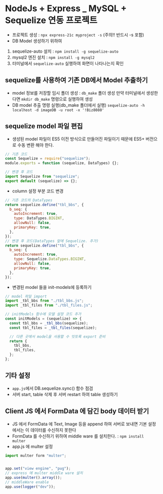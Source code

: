 # NodeJs + Express \_ MySQL + Sequelize 연동 프로젝트

- 프로젝트 생성 : `npx express-21c myproject -s` (주의!! 반드시 -s 포함)
- DB Model 생성하기 위하여

1. sequelize-auto 설치 : `npm install -g sequelize-auto`
2. mysql2 엔진 설치 : `npm install -g mysql2`
3. 터미널에서 `sequelize-auto` 실행하여 화면이 나타나는지 확인

## sequelize를 사용하여 기존 DB에서 Model 추출하기

- model 정보를 저장할 임시 폴더 생성 : `db_make` 폴더 생성
  만약 터미널에서 생성한다면 `mkdir db_make` 명령으로 실행하여 생성
- DB model 추출 명령 실행(db_make 폴더에서 실행)
  `sequelize-auto -h localhost -d imageDB -u root -x '!Biz8080'`

## sequelize model 파일 편집

- 생성된 model 파일이 ES5 이전 방식으로 만들어진 파일이기 때문에 ES5+ 버전으로 수동 변환 해야 한다.

```js
// 기존 코드
const Sequelize = require("sequelize");
module.exports = function (sequelize, DataTypes) {};

// 변경 후 코드
import Sequelize from "sequelize";
export default (sequelize) => {};
```

- column 설정 부분 코드 변경

```js
// 기존 코드의 DataTypes
return sequelize.define("tbl_bbs", {
  b_seq: {
    autoIncrement: true,
    type: DataTypes.BIGINT,
    allowNull: false,
    primaryKey: true,
  },
});
// 변경 후 코드(DataTypes 앞에 Sequelize. 추가)
return sequelize.define("tbl_bbs", {
  b_seq: {
    autoIncrement: true,
    type: Sequelize.DataTypes.BIGINT,
    allowNull: false,
    primaryKey: true,
  },
});
```

- 변경된 model 들을 init-models에 등록하기

```js
// model 파일 import
import _tbl_bbs from "./tbl_bbs.js";
import _tbl_files from "./tbl_files.js";

// initModels 함수에 모델 설정 코드 추가
const initModels = (sequelize) => {
  const tbl_bbs = _tbl_bbs(sequelize);
  const tbl_files = _tbl_files(sequelize);

  // 다른 곳에서 model을 사용할 수 잇또록 export 준비
  return {
    tbl_bbs,
    tbl_files,
  };
};
```

## 기타 설정

- `app.js`에서 DB.sequelize.sync() 함수 점검
- 서버 start, table 삭제 후 서버 restart 하여 table 생성하기

## Client JS 에서 FormData 에 담긴 body 데이터 받기

- JS 에서 FormData 에 Text, Image 등을 append 하여 서버로 보내면 기본 설정에서는 이 데이터를 수신하지 못한다
- FormData 를 수신하기 위하여 middle ware 를 설치한다. : `npm install multer`
- app.js 에 multer 설정

```js
import multer form "multer";


app.set("view engine", "pug");
// express 에 multer middle ware 설치
app.use(multer().array());
// middleWare enable
app.use(logger("dev"));
```
